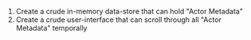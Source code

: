 1. Create a crude in-memory data-store that can hold "Actor Metadata"
2. Create a crude user-interface that can scroll through all "Actor Metadata" temporally
